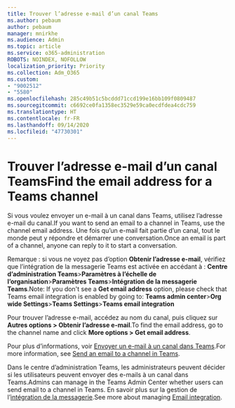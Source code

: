```yaml
---
title: Trouver l’adresse e-mail d’un canal Teams
ms.author: pebaum
author: pebaum
manager: mnirkhe
ms.audience: Admin
ms.topic: article
ms.service: o365-administration
ROBOTS: NOINDEX, NOFOLLOW
localization_priority: Priority
ms.collection: Adm_O365
ms.custom:
- "9002512"
- "5580"
ms.openlocfilehash: 285c49b51c5bcddd71ccd199e16bb109f0809487
ms.sourcegitcommit: c6692ce0fa1358ec3529e59ca0ecdfdea4cdc759
ms.translationtype: HT
ms.contentlocale: fr-FR
ms.lasthandoff: 09/14/2020
ms.locfileid: "47730301"
---
```

# <a name="find-the-email-address-for-a-teams-channel"></a><span data-ttu-id="cb8bd-102">Trouver l’adresse e-mail d’un canal Teams</span><span class="sxs-lookup"><span data-stu-id="cb8bd-102">Find the email address for a Teams channel</span></span>

<span data-ttu-id="cb8bd-103">Si vous voulez envoyer un e-mail à un canal dans Teams, utilisez l’adresse e-mail du canal.</span><span class="sxs-lookup"><span data-stu-id="cb8bd-103">If you want to send an email to a channel in Teams, use the channel email address.</span></span> <span data-ttu-id="cb8bd-104">Une fois qu’un e-mail fait partie d’un canal, tout le monde peut y répondre et démarrer une conversation.</span><span class="sxs-lookup"><span data-stu-id="cb8bd-104">Once an email is part of a channel, anyone can reply to it to start a conversation.</span></span>

<span data-ttu-id="cb8bd-105">Remarque : si vous ne voyez pas d’option **Obtenir l’adresse e-mail**, vérifiez que l’intégration de la messagerie Teams est activée en accédant à : **Centre d’administration Teams**>**Paramètres à l’échelle de l’organisation**>**Paramètres Teams**>**Intégration de la messagerie Teams**.</span><span class="sxs-lookup"><span data-stu-id="cb8bd-105">Note: If you don't see a **Get email address** option, please check that Teams email integration is enabled by going to: **Teams admin center**>**Org wide Settings**>**Teams Settings**>**Teams email integration**</span></span>

<span data-ttu-id="cb8bd-106">Pour trouver l’adresse e-mail, accédez au nom du canal, puis cliquez sur **Autres options > Obtenir l’adresse e-mail**.</span><span class="sxs-lookup"><span data-stu-id="cb8bd-106">To find the email address, go to the channel name and click **More options > Get email address**.</span></span>

<span data-ttu-id="cb8bd-107">Pour plus d’informations, voir [Envoyer un e-mail à un canal dans Teams](https://support.office.com/article/send-an-email-to-a-channel-in-teams-d91db004-d9d7-4a47-82e6-fb1b16dfd51e).</span><span class="sxs-lookup"><span data-stu-id="cb8bd-107">For more information, see [Send an email to a channel in Teams](https://support.office.com/article/send-an-email-to-a-channel-in-teams-d91db004-d9d7-4a47-82e6-fb1b16dfd51e).</span></span>

<span data-ttu-id="cb8bd-108">Dans le centre d’administration Teams, les administrateurs peuvent décider si les utilisateurs peuvent envoyer des e-mails à un canal dans Teams.</span><span class="sxs-lookup"><span data-stu-id="cb8bd-108">Admins can manage in the Teams Admin Center whether users can send email to a channel in Teams.</span></span> <span data-ttu-id="cb8bd-109">En savoir plus sur la gestion de l’[intégration de la messagerie](https://docs.microsoft.com/microsoftteams/enable-features-office-365#email-integration).</span><span class="sxs-lookup"><span data-stu-id="cb8bd-109">See more about managing [Email integration](https://docs.microsoft.com/microsoftteams/enable-features-office-365#email-integration).</span></span>
